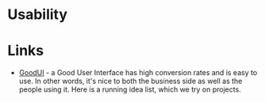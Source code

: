 # Usability

# Links

* [GoodUI](http://goodui.org/) - a Good User Interface has high conversion rates and is easy to use. In other words, it's nice to both the business side as well as the people using it. Here is a running idea list, which
we try on projects.
